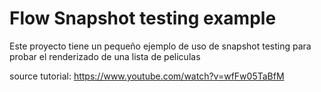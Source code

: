 # Flow Snapshot testing example

Este proyecto tiene un pequeño ejemplo de uso de snapshot testing para probar el renderizado de una lista de peliculas

source tutorial: https://www.youtube.com/watch?v=wfFw05TaBfM
